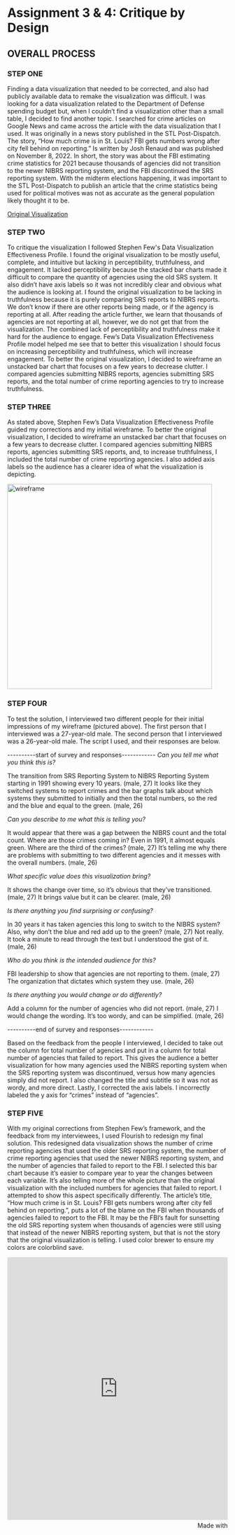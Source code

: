 # Assignment 3 & 4: Critique by Design

## OVERALL PROCESS

### STEP ONE
Finding a data visualization that needed to be corrected, and also had publicly available data to remake the visualization was difficult. I was looking for a data visualization related to the Department of Defense spending budget but, when I couldn’t find a visualization other than a small table, I decided to find another topic. I searched for crime articles on Google News and came across the article with the data visualization that I used. It was originally in a news story published in the STL Post-Dispatch. The story, “How much crime is in St. Louis? FBI gets numbers wrong after city fell behind on reporting.” Is written by Josh Renaud and was published on November 8, 2022. In short, the story was about the FBI estimating crime statistics for 2021 because thousands of agencies did not transition to the newer NIBRS reporting system, and the FBI discontinued the SRS reporting system. With the midterm elections happening, it was important to the STL Post-Dispatch to publish an article that the crime statistics being used for political motives was not as accurate as the general population likely thought it to be. 

[Original Visualization](https://graphics.stltoday.com/charts/fbi-ucr-participation-2022-11/?initialWidth=940&childId=chart-participation&parentTitle=How%20much%20crime%20is%20in%20St.%20Louis%3F%20FBI%20gets%20numbers%20wrong%20after%20city%20fell%20behind%20on%20reporting.&parentUrl=https%3A%2F%2Fwww.stltoday.com%2Fnews%2Flocal%2Fcrime-and-courts%2Fhow-much-crime-is-in-st-louis-fbi-gets-numbers-wrong-after-city-fell-behind%2Farticle_aae53e3c-5604-56d3-b839-cec0f7cc239d.html)


### STEP TWO
To critique the visualization I followed Stephen Few's Data Visualization Effectiveness Profile. I found the original visualization to be mostly useful, complete, and intuitive but lacking in perceptibility, truthfulness, and engagement. It lacked perceptibility because the stacked bar charts made it difficult to compare the quantity of agencies using the old SRS system. It also didn’t have axis labels so it was not incredibly clear and obvious what the audience is looking at. I found the original visualization to be lacking in truthfulness because it is purely comparing SRS reports to NIBRS reports. We don’t know if there are other reports being made, or if the agency is reporting at all. After reading the article further, we learn that thousands of agencies are not reporting at all, however, we do not get that from the visualization. The combined lack of perceptibility and truthfulness make it hard for the audience to engage. Few’s Data Visualization Effectiveness Profile model helped me see that to better this visualization I should focus on increasing perceptibility and truthfulness, which will increase engagement. To better the original visualization, I decided to wireframe an unstacked bar chart that focuses on a few years to decrease clutter. I compared agencies submitting NIBRS reports, agencies submitting SRS reports, and the total number of crime reporting agencies to try to increase truthfulness. 

### STEP THREE
As stated above, Stephen Few’s Data Visualization Effectiveness Profile guided my corrections and my initial wireframe. To better the original visualization, I decided to wireframe an unstacked bar chart that focuses on a few years to decrease clutter. I compared agencies submitting NIBRS reports, agencies submitting SRS reports, and, to increase truthfulness, I included the total number of crime reporting agencies. I also added axis labels so the audience has a clearer idea of what the visualization is depicting. 

<img width="468" alt="wireframe" src="https://user-images.githubusercontent.com/116619734/201560879-f073ef5d-22a6-41ab-a36a-9faca400d0ef.png">

 
### STEP FOUR
To test the solution, I interviewed two different people for their initial impressions of my wireframe (pictured above). The first person that I interviewed was a 27-year-old male. The second person that I interviewed was a 26-year-old male. The script I used, and their responses are below.

----------start of survey and responses------------
*Can you tell me what you think this is?*

The transition from SRS Reporting System to NIBRS Reporting System starting in 1991 showing every 10 years. (male, 27)
It looks like they switched systems to report crimes and the bar graphs talk about which systems they submitted to initially and then the total numbers, so the red and the blue and equal to the green. (male, 26)

*Can you describe to me what this is telling you?*

It would appear that there was a gap between the NIBRS count and the total count. Where are those crimes coming in? Even in 1991, it almost equals green. Where are the third of the crimes? (male, 27)
It’s telling me why there are problems with submitting to two different agencies and it messes with the overall numbers. (male, 26)

*What specific value does this visualization bring?*

It shows the change over time, so it’s obvious that they’ve transitioned. (male, 27)
It brings value but it can be clearer. (male, 26)

*Is there anything you find surprising or confusing?*

In 30 years it has taken agencies this long to switch to the NIBRS system? Also, why don’t the blue and red add up to the green? (male, 27)
Not really. It took a minute to read through the text but I understood the gist of it. (male, 26)

*Who do you think is the intended audience for this?*

FBI leadership to show that agencies are not reporting to them. (male, 27)
The organization that dictates which system they use. (male, 26)

*Is there anything you would change or do differently?*

Add a column for the number of agencies who did not report. (male, 27)
I would change the wording. It’s too wordy, and can be simplified. (male, 26)

----------end of survey and responses------------

Based on the feedback from the people I interviewed, I decided to take out the column for total number of agencies and put in a column for total number of agencies that failed to report. This gives the audience a better visualization for how many agencies used the NIBRS reporting system when the SRS reporting system was discontinued, versus how many agencies simply did not report. I also changed the title and subtitle so it was not as wordy, and more direct. Lastly, I corrected the axis labels. I incorrectly labeled the y axis for “crimes” instead of “agencies”. 

### STEP FIVE
With my original corrections from Stephen Few’s framework, and the feedback from my interviewees, I used Flourish to redesign my final solution. This redesigned data visualization shows the number of crime reporting agencies that used the older SRS reporting system, the number of crime reporting agencies that used the newer NIBRS reporting system, and the number of agencies that failed to report to the FBI. I selected this bar chart because it’s easier to compare year to year the changes between each variable. It’s also telling more of the whole picture than the original visualization with the included numbers for agencies that failed to report. I attempted to show this aspect specifically differently. The article’s title, “How much crime is in St. Louis? FBI gets numbers wrong after city fell behind on reporting.”, puts a lot of the blame on the FBI when thousands of agencies failed to report to the FBI. It may be the FBI’s fault for sunsetting the old SRS reporting system when thousands of agencies were still using that instead of the newer NIBRS reporting system, but that is not the story that the original visualization is telling. I used color brewer to ensure my colors are colorblind save.

<iframe src='https://flo.uri.sh/visualisation/11802092/embed' title='Interactive or visual content' class='flourish-embed-iframe' frameborder='0' scrolling='no' style='width:100%;height:600px;' sandbox='allow-same-origin allow-forms allow-scripts allow-downloads allow-popups allow-popups-to-escape-sandbox allow-top-navigation-by-user-activation'></iframe><div style='width:100%!;margin-top:4px!important;text-align:right!important;'><a class='flourish-credit' href='https://public.flourish.studio/visualisation/11802092/?utm_source=embed&utm_campaign=visualisation/11802092' target='_top' style='text-decoration:none!important'><img alt='Made with Flourish' src='https://public.flourish.studio/resources/made_with_flourish.svg' style='width:105px!important;height:16px!important;border:none!important;margin:0!important;'> </a></div>
